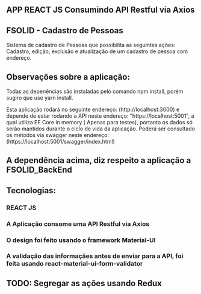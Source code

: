 ## APP REACT JS Consumindo API Restful via Axios
## FSOLID - Cadastro de Pessoas 
Sistema de cadastro de Pessoas que possibilita as seguintes ações:
Cadastro, edição, exclusão e atualização de um cadastro de pessoa com endereço.

## Observações sobre a aplicação:
Todas as depenências são instaladas pelo comando npm install, porém sugiro que use yarn install.

Esta aplicação rodará no seguinte endereço: (http://localhost:3000) e depende de estar rodando a API neste endereço: 
"https://localhost:5001", a qual utiliza EF Core in memory ( Apenas para testes),
portanto os dados só serão mantidos durante o ciclo de vida da aplicação.
Poderá ser consultado os métodos via swagger neste endereço: (https://localhost:5001/swagger/index.html)

## A dependência acima, diz respeito a aplicação a FSOLID_BackEnd

## Tecnologias:
### REACT JS
### A Aplicação consome uma API Restful via Axios
### O design foi feito usando o framework Material-UI
### A validação das informaçães antes de enviar para a API, foi feita usando react-material-ui-form-validator

## TODO: Segregar as ações usando Redux
